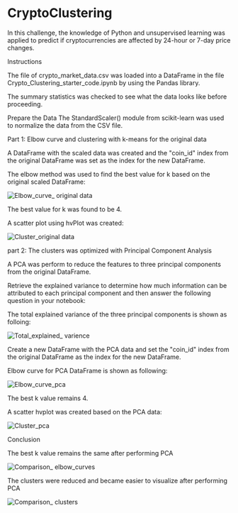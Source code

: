 # CryptoClustering
In this challenge, the knowledge of Python and unsupervised learning was applied to predict if cryptocurrencies are affected by 24-hour or 7-day price changes.

Instructions

The file of crypto_market_data.csv was loaded into a DataFrame in the file Crypto_Clustering_starter_code.ipynb by using the Pandas library.

The summary statistics was checked to see what the data looks like before proceeding.

Prepare the Data
The StandardScaler() module from scikit-learn was used to normalize the data from the CSV file.

Part 1: Elbow curve and clustering with k-means for the original data

A DataFrame with the scaled data was created and the "coin_id" index from the original DataFrame was set as the index for the new DataFrame.

The elbow method was used to find the best value for k based on the original scaled DataFrame:

![Elbow_curve_ original data](https://github.com/user-attachments/assets/797e2866-8a17-4b13-b9c2-9eeeed6b4528)

The best value for k was found to be 4.

A scatter plot using hvPlot was created:

![Cluster_original data](https://github.com/user-attachments/assets/11241749-dda1-42de-95df-5bc941f76378)

part 2: The clusters was optimized with Principal Component Analysis

A PCA was perform to reduce the features to three principal components from the original DataFrame.

Retrieve the explained variance to determine how much information can be attributed to each principal component and then answer the following question in your notebook:

The total explained variance of the three principal components is shown as folloing: 

![Total_explained_ varience](https://github.com/user-attachments/assets/19adf146-103f-45fa-b4db-958fb130cb0d)

Create a new DataFrame with the PCA data and set the "coin_id" index from the original DataFrame as the index for the new DataFrame.

Elbow curve for PCA DataFrame is shown as following:

![Elbow_curve_pca](https://github.com/user-attachments/assets/364c49bb-856c-42cf-9564-622cf4221e2a)

The best k value remains 4. 

A scatter hvplot was created based on the PCA data: 

![Cluster_pca](https://github.com/user-attachments/assets/58f71b78-bc56-45aa-ba52-b76942343be3)

Conclusion 

The best k value remains the same after performing PCA 

![Comparison_ elbow_curves](https://github.com/user-attachments/assets/5168b85d-108f-4fb5-bd3f-14ea164bc05b)

The clusters were reduced and became easier to visualize after performing PCA

![Comparison_ clusters](https://github.com/user-attachments/assets/6a4e63a6-e0b5-489c-9897-6b4aff31795e)


